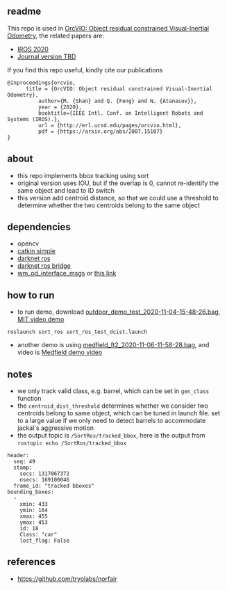 ## readme 

This repo is used in [OrcVIO: Object residual constrained Visual-Inertial Odometry](http://me-llamo-sean.cf/orcvio_githubpage/), the related papers are: 

- [IROS 2020](https://arxiv.org/abs/2007.15107)
- [Journal version TBD]()

If you find this repo useful, kindly cite our publications 

```
@inproceedings{orcvio,
	  title = {OrcVIO: Object residual constrained Visual-Inertial Odometry},
          author={M. {Shan} and Q. {Feng} and N. {Atanasov}},
          year = {2020},
          booktitle={IEEE Intl. Conf. on Intelligent Robots and Systems (IROS).},
          url = {http://erl.ucsd.edu/pages/orcvio.html},
          pdf = {https://arxiv.org/abs/2007.15107}
}
```

## about  

* this repo implements bbox tracking using sort
* original version uses IOU, but if the overlap is 0, cannot re-identify the same object and lead to ID switch 
* this version add centroid distance, so that we could use a threshold to determine whether the two centroids belong to the same object 

## dependencies 

- opencv
- [catkin simple](https://github.com/catkin/catkin_simple)
- [darknet ros](https://github.com/leggedrobotics/darknet_ros)
- [darknet ros bridge](https://github.com/shanmo/OrcVIO-Darknet-ROS)
- [wm_od_interface_msgs](https://github.com/kschmeckpeper/object_detection/tree/main/wm_od_interface_msgs) or [this link](https://github.com/shanmo/OrcVIO-Darknet-ROS)

## how to run 

- to run demo, download [outdoor_demo_test_2020-11-04-15-48-26.bag](https://drive.google.com/file/d/1IGFBNmGfRKs2cQgWPY9BtWZwlkCk4hi8/view?usp=sharing), [MIT video demo](https://drive.google.com/file/d/1CaUvrl5Zv_wmZtFvNYnEU4-qYAkV2R-y/view?usp=sharing)
```script
roslaunch sort_ros sort_ros_test_dcist.launch
```

- another demo is using [medfield_ft2_2020-11-06-11-58-28.bag](https://drive.google.com/file/d/1pSXG3R4_fK4BxNGixZNyEFWh3uliUKMg/view?usp=sharing), and video is [Medfield demo video](https://drive.google.com/file/d/15JFBNeN7NzU752RM2gZVeDb-7FRbVQqO/view?usp=sharing)

## notes 

* we only track valid class, e.g. barrel, which can be set in `gen_class` function 
* the `centroid_dist_threshold` determines whether we consider two centroids belong to same object, which can be tuned in launch file. set to a large value if we only need to detect barrels to accommodate jackal's aggressive motion 
* the output topic is `/SortRos/tracked_bbox`, here is the output from `rostopic echo /SortRos/tracked_bbox`

```
header: 
  seq: 49
  stamp: 
    secs: 1317067372
    nsecs: 169100046
  frame_id: "tracked bboxes"
bounding_boxes: 
  - 
    xmin: 433
    ymin: 164
    xmax: 455
    ymax: 453
    id: 18
    Class: "car"
    lost_flag: False
```

## references 

- https://github.com/tryolabs/norfair
